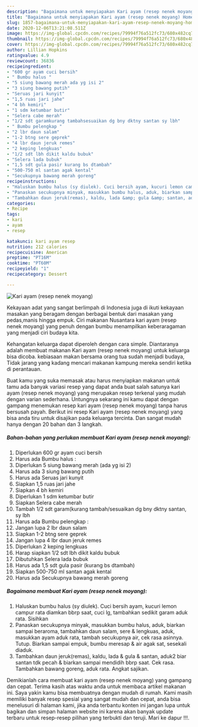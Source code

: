 ```yaml
---
description: "Bagaimana untuk menyiapakan Kari ayam (resep nenek moyang) Homemade"
title: "Bagaimana untuk menyiapakan Kari ayam (resep nenek moyang) Homemade"
slug: 1857-bagaimana-untuk-menyiapakan-kari-ayam-resep-nenek-moyang-homemade
date: 2020-12-06T13:21:08.511Z
image: https://img-global.cpcdn.com/recipes/79994f76a512fc73/680x482cq70/kari-ayam-resep-nenek-moyang-foto-resep-utama.jpg
thumbnail: https://img-global.cpcdn.com/recipes/79994f76a512fc73/680x482cq70/kari-ayam-resep-nenek-moyang-foto-resep-utama.jpg
cover: https://img-global.cpcdn.com/recipes/79994f76a512fc73/680x482cq70/kari-ayam-resep-nenek-moyang-foto-resep-utama.jpg
author: Lillian Hopkins
ratingvalue: 4.9
reviewcount: 36836
recipeingredient:
- "600 gr ayam cuci bersih"
- " Bumbu halus "
- "5 siung bawang merah ada yg isi 2"
- "3 siung bawang putih"
- "Seruas jari kunyit"
- "1,5 ruas jari jahe"
- "4 bh kemiri"
- "1 sdm ketumbar butir"
- "Selera cabe merah"
- "1/2 sdt garamkurang tambahsesuaikan dg bny dktny santan sy lbh"
- " Bumbu pelengkap "
- "2 lbr daun salam"
- "1-2 btng sere geprek"
- "4 lbr daun jeruk remes"
- "2 keping lengkuas"
- "1/2 sdt lbh dikit kaldu bubuk"
- "Selera lada bubuk"
- "1,5 sdt gula pasir kurang bs dtambah"
- "500-750 ml santan agak kental"
- "Secukupnya bawang merah goreng"
recipeinstructions:
- "Haluskan bumbu halus (sy diulek). Cuci bersih ayam, kucuri lemon campur rata diamkan bbrp saat, cuci lg, tambahkan sedikit garam aduk rata. Sisihkan"
- "Panaskan secukupnya minyak, masukkan bumbu halus, aduk, biarkan sampai beraroma, tambahkan daun salam, sere &amp; lengkuas, aduk, masukkan ayam aduk rata, tambah secukupnya air, cek rasa asinnya. Tutup. Biarkan sampai empuk, bumbu meresap &amp; air agak sat, sesekali diaduk."
- "Tambahkan daun jeruk(remas), kaldu, lada &amp; gula &amp; santan, aduk2 biar santan tdk pecah &amp; biarkan sampai mendidih bbrp saat. Cek rasa. Tambahkan bawang goreng, aduk rata. Angkat sajikan."
categories:
- Recipe
tags:
- kari
- ayam
- resep

katakunci: kari ayam resep 
nutrition: 212 calories
recipecuisine: American
preptime: "PT16M"
cooktime: "PT60M"
recipeyield: "1"
recipecategory: Dessert

---
```



![Kari ayam (resep nenek moyang)](https://img-global.cpcdn.com/recipes/79994f76a512fc73/680x482cq70/kari-ayam-resep-nenek-moyang-foto-resep-utama.jpg)

Kekayaan adat yang sangat berlimpah di Indonesia juga di ikuti kekayaan masakan yang beragam dengan berbagai bentuk dari masakan yang pedas,manis hingga empuk. Ciri makanan Nusantara kari ayam (resep nenek moyang) yang penuh dengan bumbu menampilkan keberaragaman yang menjadi ciri budaya kita.


Kehangatan keluarga dapat diperoleh dengan cara simple. Diantaranya adalah membuat makanan Kari ayam (resep nenek moyang) untuk keluarga bisa dicoba. kebiasaan makan bersama orang tua sudah menjadi budaya, Tidak jarang yang kadang mencari makanan kampung mereka sendiri ketika di perantauan.



Buat kamu yang suka memasak atau harus menyiapkan makanan untuk tamu ada banyak variasi resep yang dapat anda buat salah satunya kari ayam (resep nenek moyang) yang merupakan resep terkenal yang mudah dengan varian sederhana. Untungnya sekarang ini kamu dapat dengan gampang menemukan resep kari ayam (resep nenek moyang) tanpa harus bersusah payah.
Berikut ini resep Kari ayam (resep nenek moyang) yang bisa anda tiru untuk disajikan pada keluarga tercinta. Dan sangat mudah hanya dengan 20 bahan dan 3 langkah.


<!--inarticleads1-->

##### Bahan-bahan yang perlukan membuat Kari ayam (resep nenek moyang):

1. Diperlukan 600 gr ayam cuci bersih
1. Harus ada  Bumbu halus :
1. Diperlukan 5 siung bawang merah (ada yg isi 2)
1. Harus ada 3 siung bawang putih
1. Harus ada Seruas jari kunyit
1. Siapkan 1,5 ruas jari jahe
1. Siapkan 4 bh kemiri
1. Diperlukan 1 sdm ketumbar butir
1. Siapkan Selera cabe merah
1. Tambah 1/2 sdt garam(kurang tambah/sesuaikan dg bny dktny santan, sy lbh
1. Harus ada  Bumbu pelengkap :
1. Jangan lupa 2 lbr daun salam
1. Siapkan 1-2 btng sere geprek
1. Jangan lupa 4 lbr daun jeruk remes
1. Diperlukan 2 keping lengkuas
1. Harap siapkan 1/2 sdt lbh dikit kaldu bubuk
1. Dibutuhkan Selera lada bubuk
1. Harus ada 1,5 sdt gula pasir (kurang bs dtambah)
1. Siapkan 500-750 ml santan agak kental
1. Harus ada Secukupnya bawang merah goreng




<!--inarticleads2-->

##### Bagaimana membuat  Kari ayam (resep nenek moyang):

1. Haluskan bumbu halus (sy diulek). Cuci bersih ayam, kucuri lemon campur rata diamkan bbrp saat, cuci lg, tambahkan sedikit garam aduk rata. Sisihkan
1. Panaskan secukupnya minyak, masukkan bumbu halus, aduk, biarkan sampai beraroma, tambahkan daun salam, sere &amp; lengkuas, aduk, masukkan ayam aduk rata, tambah secukupnya air, cek rasa asinnya. Tutup. Biarkan sampai empuk, bumbu meresap &amp; air agak sat, sesekali diaduk.
1. Tambahkan daun jeruk(remas), kaldu, lada &amp; gula &amp; santan, aduk2 biar santan tdk pecah &amp; biarkan sampai mendidih bbrp saat. Cek rasa. Tambahkan bawang goreng, aduk rata. Angkat sajikan.




Demikianlah cara membuat kari ayam (resep nenek moyang) yang gampang dan cepat. Terima kasih atas waktu anda untuk membaca artikel makanan ini. Saya yakin kamu bisa membuatnya dengan mudah di rumah. Kami masih memiliki banyak resep spesial yang sangat mudah dan cepat, anda bisa menelusuri di halaman kami, jika anda terbantu konten ini jangan lupa untuk bagikan dan simpan halaman website ini karena akan banyak update terbaru untuk resep-resep pilihan yang terbukti dan teruji. Mari ke dapur !!!. 
